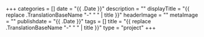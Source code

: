 +++
categories = []
date = "{{ .Date }}"
description = ""
displayTitle = "{{ replace .TranslationBaseName "-" " " | title }}"
headerImage = ""
metaImage = ""
publishdate = "{{ .Date }}"
tags = []
title = "{{ replace .TranslationBaseName "-" " " | title }}"
type = "project"
+++